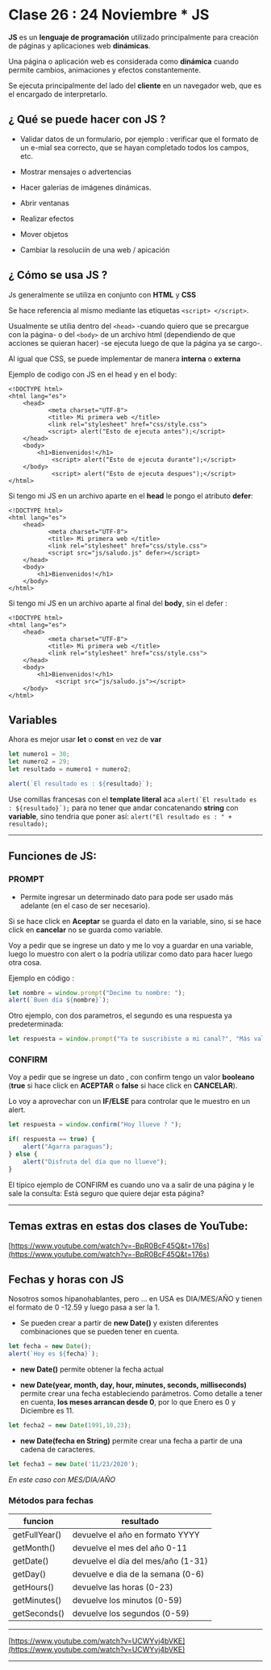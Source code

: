 # Clase 26 : 24 Noviembre * JS

**JS** es un **lenguaje de programación** utilizado principalmente para creación de páginas y aplicaciones web **dinámicas**.

Una página o aplicación web es considerada como **dinámica** cuando permite cambios, animaciones y efectos constantemente.

Se ejecuta principalmente del lado del **cliente** en un navegador web, que es el encargado de interpretarlo.


## ¿ Qué se puede hacer con JS ?


- Validar datos de un formulario, por ejemplo : verificar que el formato de un e-mial sea correcto, que se hayan completado todos los campos, etc.

- Mostrar mensajes o advertencias

- Hacer galerías de imágenes dinámicas.

- Abrir ventanas

- Realizar efectos

- Mover objetos

- Cambiar la resoluciín de una web / apicación


## ¿ Cómo se usa JS ?


Js generalmente se utiliza en conjunto con **HTML** y **CSS**

Se hace referencia al mismo mediante las etiquetas ```<script> </script>```.

Usualmente se utilia dentro del ```<head>``` -cuando quiero que se precargue con la página- o del ```<body>``` de un archivo html (dependiendo de que acciones se quieran hacer) -se ejecuta luego de que la página ya se cargo-.

Al igual que CSS, se puede implementar de manera **interna** o **externa**


Ejemplo de codigo con JS en el head y en el body:

```
<!DOCTYPE html>
<html lang="es">
	<head>
           <meta charset="UTF-8">
           <title> Mi primera web </title>
           <link rel="stylesheet" href="css/style.css">
           <script> alert("Esto de ejecuta antes");</script>
	</head>
	<body>
	    <h1>Bienvenidos!</h1>
            <script> alert("Esto de ejecuta durante");</script>
	</body>
            <script> alert("Esto de ejecuta despues");</script>
</html>
```


Si tengo mi JS en un archivo aparte en el **head** le pongo el atributo **defer**:

```
<!DOCTYPE html>
<html lang="es">
	<head>
           <meta charset="UTF-8">
           <title> Mi primera web </title>
           <link rel="stylesheet" href="css/style.css">
           <script src="js/saludo.js" defer></script>
	</head>
	<body>
	    <h1>Bienvenidos!</h1>
	</body>
</html>
```

Si tengo mi JS en un archivo aparte al final del  **body**, sin el defer :

```
<!DOCTYPE html>
<html lang="es">
	<head>
           <meta charset="UTF-8">
           <title> Mi primera web </title>
           <link rel="stylesheet" href="css/style.css">
	</head>
	<body>
	    <h1>Bienvenidos!</h1>
             <script src="js/saludo.js"></script>
	</body>
</html>
```


## Variables


Ahora es mejor usar **let** o **const** en vez de **var**

```Javascript
let numero1 = 30;
let numero2 = 29;
let resultado = numero1 + numero2;

alert(`El resultado es : ${resultado}`);
```

Use comillas francesas con el **template literal** aca ```alert(`El resultado es : ${resultado}`);``` para no tener que andar concatenando **string** con **variable**, sino tendria que poner así: ```alert("El resultado es : " + resultado);```

---

## Funciones de JS:

### PROMPT

- Permite ingresar un determinado dato para pode ser usado más adelante (en el caso de ser necesario).

Si se hace click en **Aceptar** se guarda el dato en la variable, sino, si se hace click en **cancelar** no se guarda como variable.

Voy a pedir que se ingrese un dato y me lo voy a guardar en una variable, luego lo muestro con alert o la podría utilizar como dato para hacer luego otra cosa.

Ejemplo en código :

```Javascript
let nombre = window.prompt("Decime tu nombre: ");
alert(`Buen día ${nombre}`);
```

Otro ejemplo, con dos parametros, el segundo es una respuesta ya predeterminada:

```Javascript
let respuesta = window.prompt("Ya te suscribiste a mi canal?", "Más vale que si");
```

### CONFIRM

Voy a pedir que se ingrese un dato , con confirm tengo un valor **booleano** (**true** si hace click en **ACEPTAR** o **false** si hace click en **CANCELAR**).

Lo voy a aprovechar con un **IF/ELSE** para controlar que le muestro en un alert.

```Javascript
let respuesta = window.confirm("Hoy llueve ? ");

if( respuesta == true) {
    alert("Agarra paraguas");
} else {
    alert("Disfruta del día que no llueve");
}
```


El típico ejemplo de CONFIRM es cuando uno va a salir de una página y le sale la consulta: Está seguro que quiere dejar esta página?

---


## Temas extras en estas dos clases de YouTube:

[https://www.youtube.com/watch?v=-BpR0BcF45Q&t=176s](https://www.youtube.com/watch?v=-BpR0BcF45Q&t=176s)

## Fechas y horas con JS

Nosotros somos hipanohablantes, pero ... en USA es DIA/MES/AÑO y tienen el formato de 0 -12.59 y luego pasa a ser la 1.

- Se pueden crear a partir de **new Date()** y existen diferentes combinaciones que se pueden tener en cuenta.

```Javascript
let fecha = new Date();
alert(`Hoy es ${fecha}`);
```

- **new Date()** permite obtener la fecha actual

- **new Date(year, month, day, hour, minutes, seconds, milliseconds)** permite crear una fecha estableciendo parámetros. Como detalle a tener en cuenta, **los meses arrancan desde 0**, por lo que Enero es 0 y Diciembre es 11.

```Javascript
let fecha2 = new Date(1991,10,23);
```

- **new Date(fecha en String)** permite crear una fecha a partir de una cadena de caracteres.

```Javascript
let fecha3 = new Date('11/23/2020');
```
*En este caso con MES/DIA/AÑO*

### Métodos para fechas

| funcion | resultado |
| ------- | --------- |
| getFullYear() | devuelve el año en formato YYYY |
| getMonth() | devuelve el mes del año 0-11 |
| getDate() | devuelve el día del mes/año (1-31) |
| getDay() | devuelve e dia de la semana (0-6) |
| getHours() | devuelve las horas (0-23) |
| getMinutes() | devuelve los minutos (0-59) |
| getSeconds() | devuelve los segundos (0-59) |

---



[https://www.youtube.com/watch?v=UCWYvj4bVKE](https://www.youtube.com/watch?v=UCWYvj4bVKE)

---
